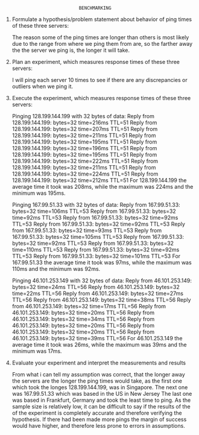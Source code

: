 								BENCHMARKING

1. Formulate a hypothesis/problem statement about behavior of ping times of these three servers:

  	The reason some of the ping times are longer than others is most likely due to the range from where we ping them from are, so the
	farther away the the server we ping is, the longer it will take.

2. Plan an experiment, which measures response times of these three servers:

	I will ping each server 10 times to see if there are any discrepancies or outliers when we ping it.

3. Execute the experiment, which measures response times of these three servers:

	Pinging 128.199.144.199 with 32 bytes of data:
	Reply from 128.199.144.199: bytes=32 time=216ms TTL=51
	Reply from 128.199.144.199: bytes=32 time=207ms TTL=51
	Reply from 128.199.144.199: bytes=32 time=211ms TTL=51
	Reply from 128.199.144.199: bytes=32 time=195ms TTL=51
	Reply from 128.199.144.199: bytes=32 time=196ms TTL=51
	Reply from 128.199.144.199: bytes=32 time=195ms TTL=51
	Reply from 128.199.144.199: bytes=32 time=222ms TTL=51
	Reply from 128.199.144.199: bytes=32 time=211ms TTL=51
	Reply from 128.199.144.199: bytes=32 time=224ms TTL=51
	Reply from 128.199.144.199: bytes=32 time=212ms TTL=51
	For 128.199.144.199 the average time it took was 208ms, while the maximum was 224ms and the minimum was 195ms.
	
	Pinging 167.99.51.33 with 32 bytes of data:
	Reply from 167.99.51.33: bytes=32 time=106ms TTL=53
	Reply from 167.99.51.33: bytes=32 time=92ms TTL=53
	Reply from 167.99.51.33: bytes=32 time=92ms TTL=53
	Reply from 167.99.51.33: bytes=32 time=92ms TTL=53
	Reply from 167.99.51.33: bytes=32 time=93ms TTL=53
	Reply from 167.99.51.33: bytes=32 time=105ms TTL=53
	Reply from 167.99.51.33: bytes=32 time=92ms TTL=53
	Reply from 167.99.51.33: bytes=32 time=110ms TTL=53
	Reply from 167.99.51.33: bytes=32 time=92ms TTL=53
	Reply from 167.99.51.33: bytes=32 time=101ms TTL=53
	For 167.99.51.33 the average time it took was 97ms, while the maximum was 110ms and the minimum was 92ms.
	
	Pinging 46.101.253.149 with 32 bytes of data:
	Reply from 46.101.253.149: bytes=32 time=24ms TTL=56
	Reply from 46.101.253.149: bytes=32 time=22ms TTL=56
	Reply from 46.101.253.149: bytes=32 time=27ms TTL=56
	Reply from 46.101.253.149: bytes=32 time=38ms TTL=56
	Reply from 46.101.253.149: bytes=32 time=17ms TTL=56
	Reply from 46.101.253.149: bytes=32 time=20ms TTL=56
	Reply from 46.101.253.149: bytes=32 time=34ms TTL=56
	Reply from 46.101.253.149: bytes=32 time=20ms TTL=56
	Reply from 46.101.253.149: bytes=32 time=20ms TTL=56
	Reply from 46.101.253.149: bytes=32 time=39ms TTL=56
	For 46.101.253.149 the average time it took was 26ms, while the maximum was 39ms and the minimum was 17ms.

4. Evaluate your experiment and interpret the measurements and results

	From what i can tell my assumption was correct, that the longer away the servers are the longer the ping times would
	take, as the first
	one which took the longes 128.199.144.199, was in Singapore. The next one was 167.99.51.33 which was based in the US in
	New Jersey
	The last one was based in Frankfurt, Germany and took the least time to ping.
	As the sample size is relatively low, it can be difficult to say if the results of the of the experiment
	is completely accurate and therefore verifying the hypothesis. If there had been made more pings the margin of success
	would have higher, and therefore less prone to errors in assumptions.
